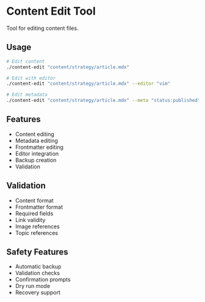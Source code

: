 # Content Edit Tool

Tool for editing content files.

## Usage

```bash
# Edit content
./content-edit "content/strategy/article.mdx"

# Edit with editor
./content-edit "content/strategy/article.mdx" --editor "vim"

# Edit metadata
./content-edit "content/strategy/article.mdx" --meta "status:published"
```

## Features

- Content editing
- Metadata editing
- Frontmatter editing
- Editor integration
- Backup creation
- Validation

## Validation

- Content format
- Frontmatter format
- Required fields
- Link validity
- Image references
- Topic references

## Safety Features

- Automatic backup
- Validation checks
- Confirmation prompts
- Dry run mode
- Recovery support
